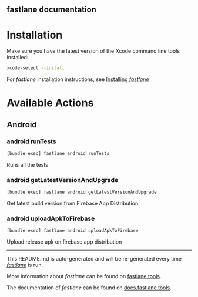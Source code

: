 fastlane documentation
----

# Installation

Make sure you have the latest version of the Xcode command line tools installed:

```sh
xcode-select --install
```

For _fastlane_ installation instructions, see [Installing _fastlane_](https://docs.fastlane.tools/#installing-fastlane)

# Available Actions

## Android

### android runTests

```sh
[bundle exec] fastlane android runTests
```

Runs all the tests

### android getLatestVersionAndUpgrade

```sh
[bundle exec] fastlane android getLatestVersionAndUpgrade
```

Get latest build version from Firebase App Distribution

### android uploadApkToFirebase

```sh
[bundle exec] fastlane android uploadApkToFirebase
```

Upload release apk on firebase app distribution

----

This README.md is auto-generated and will be re-generated every time [_fastlane_](https://fastlane.tools) is run.

More information about _fastlane_ can be found on [fastlane.tools](https://fastlane.tools).

The documentation of _fastlane_ can be found on [docs.fastlane.tools](https://docs.fastlane.tools).
